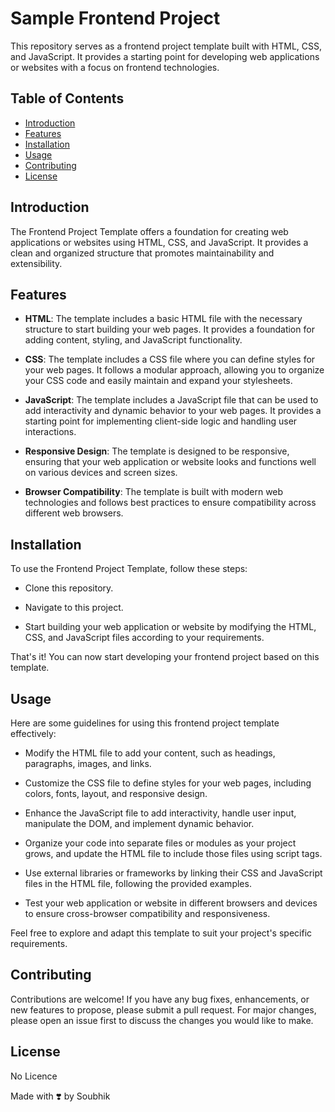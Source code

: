 # Sample Frontend Project

This repository serves as a frontend project template built with HTML, CSS, and JavaScript. It provides a starting point for developing web applications or websites with a focus on frontend technologies.

## Table of Contents
- [Introduction](#introduction)
- [Features](#features)
- [Installation](#installation)
- [Usage](#usage)
- [Contributing](#contributing)
- [License](#license)

## Introduction
The Frontend Project Template offers a foundation for creating web applications or websites using HTML, CSS, and JavaScript. It provides a clean and organized structure that promotes maintainability and extensibility.

## Features
- **HTML**: The template includes a basic HTML file with the necessary structure to start building your web pages. It provides a foundation for adding content, styling, and JavaScript functionality.

- **CSS**: The template includes a CSS file where you can define styles for your web pages. It follows a modular approach, allowing you to organize your CSS code and easily maintain and expand your stylesheets.

- **JavaScript**: The template includes a JavaScript file that can be used to add interactivity and dynamic behavior to your web pages. It provides a starting point for implementing client-side logic and handling user interactions.

- **Responsive Design**: The template is designed to be responsive, ensuring that your web application or website looks and functions well on various devices and screen sizes.

- **Browser Compatibility**: The template is built with modern web technologies and follows best practices to ensure compatibility across different web browsers.

## Installation
To use the Frontend Project Template, follow these steps:

- Clone this repository.

- Navigate to this project.

- Start building your web application or website by modifying the HTML, CSS, and JavaScript files according to your requirements.

That's it! You can now start developing your frontend project based on this template.

## Usage
Here are some guidelines for using this frontend project template effectively:

- Modify the HTML file to add your content, such as headings, paragraphs, images, and links.

- Customize the CSS file to define styles for your web pages, including colors, fonts, layout, and responsive design.

- Enhance the JavaScript file to add interactivity, handle user input, manipulate the DOM, and implement dynamic behavior.

- Organize your code into separate files or modules as your project grows, and update the HTML file to include those files using script tags.

- Use external libraries or frameworks by linking their CSS and JavaScript files in the HTML file, following the provided examples.

- Test your web application or website in different browsers and devices to ensure cross-browser compatibility and responsiveness.

Feel free to explore and adapt this template to suit your project's specific requirements.

## Contributing
Contributions are welcome! If you have any bug fixes, enhancements, or new features to propose, please submit a pull request. For major changes, please open an issue first to discuss the changes you would like to make.


## License
No Licence

Made with :heavy_heart_exclamation: by Soubhik